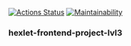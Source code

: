 [![Actions Status](https://github.com/ysemenyuk/frontend-project-lvl3/workflows/hexlet-check/badge.svg)](https://github.com/ysemenyuk/frontend-project-lvl3/actions)
[![Maintainability](https://api.codeclimate.com/v1/badges/b69b22f8c831d800d1e1/maintainability)](https://codeclimate.com/github/ysemenyuk/frontend-project-lvl3/maintainability)

### hexlet-frontend-project-lvl3
